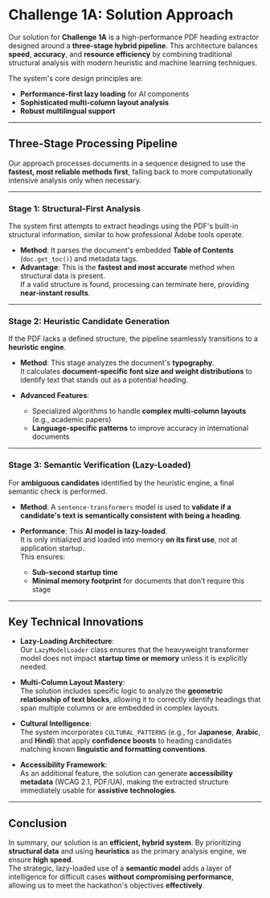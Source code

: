 # Challenge 1A: Solution Approach

Our solution for **Challenge 1A** is a high-performance PDF heading extractor designed around a **three-stage hybrid pipeline**. This architecture balances **speed**, **accuracy**, and **resource efficiency** by combining traditional structural analysis with modern heuristic and machine learning techniques.

The system's core design principles are:

- **Performance-first lazy loading** for AI components  
- **Sophisticated multi-column layout analysis**  
- **Robust multilingual support**

---

## Three-Stage Processing Pipeline

Our approach processes documents in a sequence designed to use the **fastest, most reliable methods first**, falling back to more computationally intensive analysis only when necessary.

---

### Stage 1: Structural-First Analysis

The system first attempts to extract headings using the PDF's built-in structural information, similar to how professional Adobe tools operate.

- **Method**: It parses the document's embedded **Table of Contents** (`doc.get_toc()`) and metadata tags.  
- **Advantage**: This is the **fastest and most accurate** method when structural data is present.  
  If a valid structure is found, processing can terminate here, providing **near-instant results**.

---

### Stage 2: Heuristic Candidate Generation

If the PDF lacks a defined structure, the pipeline seamlessly transitions to a **heuristic engine**.

- **Method**: This stage analyzes the document's **typography**.  
  It calculates **document-specific font size and weight distributions** to identify text that stands out as a potential heading.

- **Advanced Features**:
  - Specialized algorithms to handle **complex multi-column layouts** (e.g., academic papers)
  - **Language-specific patterns** to improve accuracy in international documents

---

### Stage 3: Semantic Verification (Lazy-Loaded)

For **ambiguous candidates** identified by the heuristic engine, a final semantic check is performed.

- **Method**: A `sentence-transformers` model is used to **validate if a candidate's text is semantically consistent with being a heading**.

- **Performance**: This **AI model is lazy-loaded**.  
  It is only initialized and loaded into memory **on its first use**, not at application startup.  
  This ensures:
  - **Sub-second startup time**
  - **Minimal memory footprint** for documents that don’t require this stage

---

## Key Technical Innovations

- **Lazy-Loading Architecture**:  
  Our `LazyModelLoader` class ensures that the heavyweight transformer model does not impact **startup time or memory** unless it is explicitly needed.

- **Multi-Column Layout Mastery**:  
  The solution includes specific logic to analyze the **geometric relationship of text blocks**, allowing it to correctly identify headings that span multiple columns or are embedded in complex layouts.

- **Cultural Intelligence**:  
  The system incorporates `CULTURAL_PATTERNS` (e.g., for **Japanese**, **Arabic**, and **Hindi**) that apply **confidence boosts** to heading candidates matching known **linguistic and formatting conventions**.

- **Accessibility Framework**:  
  As an additional feature, the solution can generate **accessibility metadata** (WCAG 2.1, PDF/UA), making the extracted structure immediately usable for **assistive technologies**.

---

## Conclusion

In summary, our solution is an **efficient, hybrid system**. By prioritizing **structural data** and using **heuristics** as the primary analysis engine, we ensure **high speed**.  
The strategic, lazy-loaded use of a **semantic model** adds a layer of intelligence for difficult cases **without compromising performance**, allowing us to meet the hackathon's objectives **effectively**.

